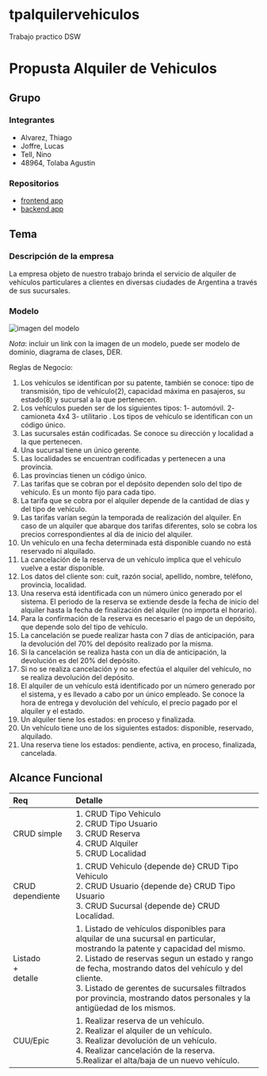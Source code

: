 # tpalquilervehiculos

Trabajo practico DSW

# Propusta Alquiler de Vehiculos

## Grupo

### Integrantes

- Alvarez, Thiago
- Joffre, Lucas
- Tell, Nino
- 48964, Tolaba Agustin

### Repositorios

- [frontend app](http://hyperlinkToGihubOrGitlab)
- [backend app](http://hyperlinkToGihubOrGitlab)

## Tema

### Descripción de la empresa

La empresa objeto de nuestro trabajo brinda el servicio de alquiler de vehículos particulares a clientes en diversas ciudades de Argentina a través de sus sucursales.

### Modelo

![imagen del modelo](https://github.com/agustintolaba/tpalquilervehiculos/blob/17c49039f525637f8b1add30c01b2f2eb30ab308/images/modelo-dominio.png)

_Nota_: incluir un link con la imagen de un modelo, puede ser modelo de dominio, diagrama de clases, DER.

Reglas de Negocio:

1. Los vehículos se identifican por su patente, también se conoce: tipo de transmisión, tipo de vehículo(2), capacidad máxima en pasajeros, su estado(8) y sucursal a la que pertenecen. <br>
2. Los vehículos pueden ser de los siguientes tipos: 1- automóvil. 2- camioneta 4x4 3- utilitario . Los tipos de vehículo se identifican con un código único. <br>
3. Las sucursales están codificadas. Se conoce su dirección y localidad a la que pertenecen. <br>
4. Una sucursal tiene un único gerente. <br>
5. Las localidades se encuentran codificadas y pertenecen a una provincia.<br>
6. Las provincias tienen un código único.<br>
7. Las tarifas que se cobran por el depósito dependen solo del tipo de vehículo. Es un monto fijo para cada tipo.<br>
8. La tarifa que se cobra por el alquiler depende de la cantidad de días y del tipo de vehículo. <br>
9. Las tarifas varían según la temporada de realización del alquiler. En caso de un alquiler que abarque dos tarifas diferentes, solo se cobra los precios correspondientes al día de inicio del alquiler. <br>
10. Un vehículo en una fecha determinada está disponible cuando no está reservado ni alquilado. <br>
11. La cancelación de la reserva de un vehículo implica que el vehículo vuelve a estar disponible. <br>
12. Los datos del cliente son: cuit, razón social, apellido, nombre, teléfono, provincia, localidad.<br>
13. Una reserva está identificada con un número único generado por el sistema. El periodo de la reserva se extiende desde la fecha de inicio del alquiler hasta la fecha de finalización del alquiler (no importa el horario). <br>
14. Para la confirmación de la reserva es necesario el pago de un depósito, que depende solo del tipo de vehículo.<br>
15. La cancelación se puede realizar hasta con 7 días de anticipación, para la devolución del 70% del depósito realizado por la misma. <br>
16. Si la cancelación se realiza hasta con un día de anticipación, la devolución es del 20% del depósito. <br>
17. Si no se realiza cancelación y no se efectúa el alquiler del vehículo, no se realiza devolución del depósito. <br>
18. El alquiler de un vehículo está identificado por un número generado por el sistema, y es llevado a cabo por un único empleado. Se conoce la hora de entrega y devolución del vehículo, el precio pagado por el alquiler y el estado.<br>
19. Un alquiler tiene los estados: en proceso y finalizada. <br>
20. Un vehículo tiene uno de los siguientes estados: disponible, reservado, alquilado.<br>
21. Una reserva tiene los estados: pendiente, activa, en proceso, finalizada, cancelada.<br>

## Alcance Funcional

| Req                     | Detalle                                                                                                                                                                                                                                                                                                                                                             |
| :---------------------- | :------------------------------------------------------------------------------------------------------------------------------------------------------------------------------------------------------------------------------------------------------------------------------------------------------------------------------------------------------------------ |
| CRUD simple             | 1. CRUD Tipo Vehiculo<br>2. CRUD Tipo Usuario<br>3. CRUD Reserva <br> 4. CRUD Alquiler <br>5. CRUD Localidad                                                                                                                                                                                                                                                        |
| CRUD dependiente        | 1. CRUD Vehiculo {depende de} CRUD Tipo Vehiculo<br>2. CRUD Usuario {depende de} CRUD Tipo Usuario <br>3. CRUD Sucursal {depende de} CRUD Localidad.                                                                                                                                                                                                                |
| Listado<br>+<br>detalle | 1. Listado de vehículos disponibles para alquilar de una sucursal en particular, mostrando la patente y capacidad del mismo. <br> 2. Listado de reservas segun un estado y rango de fecha, mostrando datos del vehículo y del cliente. <br> 3. Listado de gerentes de sucursales filtrados por provincia, mostrando datos personales y la antigüedad de los mismos. |
| CUU/Epic                | 1. Realizar reserva de un vehículo. <br> 2. Realizar el alquiler de un vehículo. <br>3. Realizar devolución de un vehículo. <br> 4. Realizar cancelación de la reserva. <br> 5.Realizar el alta/baja de un nuevo vehículo.                                                                                                                                          |

